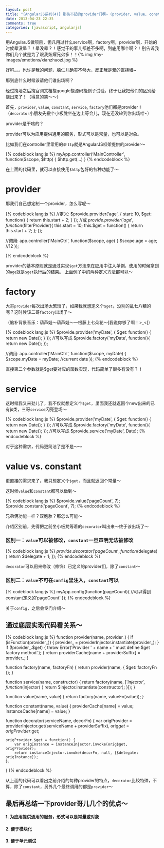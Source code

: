 ```yaml
---
layout: post
title: "[AngularJS系列(4)] 那伤不起的provider们啊~ (provider, value, constant, service, factory, decorator)"
date: 2013-04-23 22:35
comments: true
categories: [javascript, angularjs]
---
```


用AngularJS做项目，但凡用过什么service啊，factory啊，provider啊，开始的时候晕没晕？！晕没晕？！感觉干的事儿都差不多啊，到底用哪个啊？！别告诉我你们几个就是为了跟我炫耀兄弟多！！{% img /my-images/emotions/xianzhuozi.jpg %}  

好吧。。。也许是我的问题，脑仁儿确实不够大，反正我是晕的直挠墙~

那到底什么时候该请他们谁出场啊？

经过挠墙之后挠官网文档挠google挠源码挠例子试验，终于让我把他们的区别给挠出来了！（得意的笑～～）

首先，`provider`, `value`, `constant`, `service`, `factory`他们都是provider！（`decorator`小朋友先搬个小板凳坐在边上等会儿，现在还没轮到你出场哈~）

provider是干啥的？

<!-- more -->

provider可以为应用提供通用的服务，形式可以是常量，也可以是对象。

比如我们在controller里常用的`$http`就是AngularJS框架提供的provider～

{% codeblock lang:js %}
myApp.controller(‘MainController', function($scope, $http) {
    $http.get(…)
}
{% endcodeblock %}

在上面的代码里，就可以直接使用`$http`包好的各种功能了～   


# provider

那我们自己想定制一个provider，怎么写呢～

{% codeblock lang:js %}
//定义:
$provide.provider('age', {
    start: 10,
    $get: function() {
      return this.start + 2;
    }
});
//或
$provide.provider('age', function($filterProvider){
    this.start = 10;
    this.$get = function() {
      return this.start + 2;
    };
});

//调用:
app.controller('MainCtrl', function($scope, age) {
  $scope.age = age; //12
});

{% endcodeblock %}

provider的基本原则就是通过实现`$get`方法来在应用中注入单例，使用的时候拿到的`age`就是`$get`执行后的结果。
上面例子中的两种定义方法都可以～

# factory

大哥`provider`每次出场太繁琐了，如果我就想定义个`$get`，没别的乱七八糟的呢？这时候该二哥`factory`出场了～

（脑补背景音乐：葫芦娃～葫芦娃～一根藤上七朵花～[我说你够了啊！>_<]）

{% codeblock lang:js %}
$provide.provider('myDate', {
    $get: function() {
      return new Date();
    }
});
//可以写成
$provide.factory('myDate', function(){
    return new Date();
});

//调用:
app.controller('MainCtrl', function($scope, myDate) {
  $scope.myDate = myDate; //current date
});
{% endcodeblock %}

直接第二个参数就是$get要对应的函数实现，代码简单了很多有没有？！

# service

这时候我又来劲儿了，我不仅就想定义个`$get`，里面我还就返回个new出来的已有js类，三哥`service`闪亮登场～

{% codeblock lang:js %}
$provide.provider('myDate', {
    $get: function() {
      return new Date();
    }
});
//可以写成
$provide.factory('myDate', function(){
    return new Date();
});
//可以写成
$provide.service('myDate', Date);
{% endcodeblock %}

对于这种需求，代码更简洁了是不是～～

# value vs. constant

更直接的需求来了，我只想定义个`$get`，而且就返回个常量～

这时候`value`和`constant`都可以做到～

{% codeblock lang:js %}
$provide.value('pageCount', 7);
$provide.constant('pageCount', 7);
{% endcodeblock %}

兄弟俩功能一样？双胞胎？那怎么可能～

介绍区别前，先得把之前坐小板凳等着的`decorator`叫出来～终于该出场了～

### 区别一：`value`可以被修改，`constant`一旦声明无法被修改

{% codeblock lang:js %}
$provide.decorator('pageCount', function($delegate) {
    return $delegate + 1; 
});
{% endcodeblock %}

`decorator`可以用来修改（修饰）已定义的provider们，除了`constant`～

### 区别二：`value`不可在`config`里注入，`constant`可以

{% codeblock lang:js %}
myApp.config(function(pageCount){
    //可以得到constant定义的'pageCount'
});
{% endcodeblock %}

关于`config`，之后会专门介绍～

## 通过底层实现代码看关系～

{% codeblock lang:js %}
function provider(name, provider_) {
    if (isFunction(provider_)) {
        provider_ = providerInjector.instantiate(provider_);
    }
    if (!provider_.$get) {
        throw Error('Provider ' + name + ' must define $get factory method.');
    }
    return providerCache[name + providerSuffix] = provider_;
}

function factory(name, factoryFn) { return provider(name, { $get: factoryFn }); }

function service(name, constructor) {
    return factory(name, ['$injector', function($injector) {
        return $injector.instantiate(constructor);
    }]);
}

function value(name, value) { return factory(name, valueFn(value)); }

function constant(name, value) {
    providerCache[name] = value;
    instanceCache[name] = value;
}

function decorator(serviceName, decorFn) {
    var origProvider = providerInjector.get(serviceName + providerSuffix),
        orig$get = origProvider.$get;

    origProvider.$get = function() {
        var origInstance = instanceInjector.invoke(orig$get, origProvider);
        return instanceInjector.invoke(decorFn, null, {$delegate: origInstance});
    };
}
{% endcodeblock %}

从上面的代码可以看出之前介绍的每种provider的特点，`decorator`比较特殊，不算，除了`constant`，另外几个最终调用的都是`provider`～

## 最后再总结一下provider哥儿几个的优点～

#### 1. 为应用提供通用的服务，形式可以是常量或对象
#### 2. 便于模块化
#### 3. 便于单元测试






